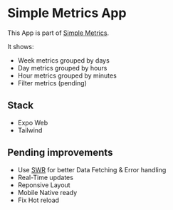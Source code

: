 # Simple Metrics App

This App is part of [Simple Metrics](https://github.com/jferrer/simple-metrics).

It shows:

- Week metrics grouped by days
- Day metrics grouped by hours
- Hour metrics grouped by minutes
- Filter metrics (pending)

## Stack

- Expo Web
- Tailwind

## Pending improvements

- Use [SWR](https://swr.vercel.app/) for better Data Fetching & Error handling
- Real-Time updates
- Reponsive Layout
- Mobile Native ready
- Fix Hot reload
